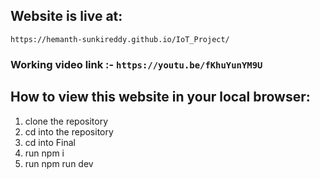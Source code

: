 ## Website is live at:
```
https://hemanth-sunkireddy.github.io/IoT_Project/
```

### Working video link :- `https://youtu.be/fKhuYunYM9U`

## How to view this website in your local browser:
1. clone the repository
2. cd into the repository
3. cd into Final
4. run npm i
5. run npm run dev
